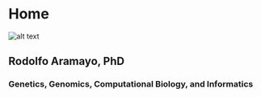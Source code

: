 # **Home**
![alt text](https://github.com/raramayo/rodolfo_aramayo.github.io/blob/main/assets/Rodolfo_Pic.png)
## **Rodolfo Aramayo, PhD**
### Genetics, Genomics, Computational Biology, and Informatics
